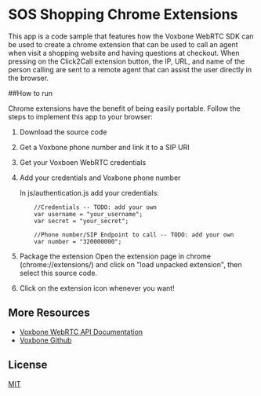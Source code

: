 SOS Shopping Chrome Extensions
=========================

This app is a code sample that features how the Voxbone WebRTC SDK can be used to create a chrome extension that can be used to call an agent when visit a shopping website and having questions at checkout. When pressing on the Click2Call extension button, the IP, URL, and name of the person calling are sent to a remote agent that can assist the user directly in the browser.

##How to run

Chrome extensions have the benefit of being easily portable. Follow the steps to implement this app to your browser:

1. Download the source code

2. Get a Voxbone phone number and link it to a SIP URI

3. Get your Voxboen WebRTC credentials

4. Add your credentials and Voxbone phone number

    In js/authentication.js add your credentials:

    ```
        //Credentials -- TODO: add your own
        var username = "your_username";
        var secret = "your_secret";

        //Phone number/SIP Endpoint to call -- TODO: add your own
        var number = "320000000";

    ```
5. Package the extension
    Open the extension page in chrome (chrome://extensions/) and click on "load unpacked extension", then select this source code.

6. Click on the extension icon whenever you want!

## More Resources
* [Voxbone WebRTC API Documentation](https://developers.voxbone.com/docs/webrtc/overview/)
* [Voxbone Github](https://github.com/voxbone)

## License

[MIT](LICENSE)
